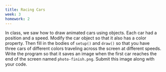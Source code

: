 ```yaml
---
title: Racing Cars
week: 3
homework: 2
---
```


In class, we saw how to draw animated cars using objects.  Each car had a 
position and a speed.  Modify the car object so that it also has a color property.  Then fill in the bodies of 
`setup()` and `draw()` so that you have three cars of different colors
traveling across the screen at different speeds.  Write the program so that it saves an image
when the first car reaches the end of the screen named `photo-finish.png`.  Submit this image
along with your code.

